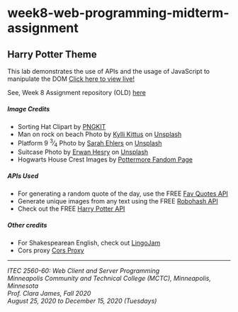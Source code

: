 # week8-web-programming-midterm-assignment

<h2>Harry Potter Theme</h2>
This lab demonstrates the use of APIs and the usage of JavaScript to manipulate the DOM

<a href="https://myverdict.github.io/week8-web-programming-midterm-assignment/index.html">
  Click here to view live!
</a>

<p>
  See, Week 8 Assignment repository (OLD)
  <a href="https://github.com/myverdict/ITEC-week8-midterm-project">here</a>
</p>

<h5>Image Credits</h5>
<ul>
  <li>
    Sorting Hat Clipart by <a href="https://www.pngkit.com/view/u2r5r5o0i1u2q8w7_harry-potter-hat-png-clipart-sorting-hat-harry/">PNGKIT</a>
  </li>
  <li>
    Man on rock on beach Photo by <a href="https://unsplash.com/@kyllik?utm_source=unsplash&amp;utm_medium=referral&amp;utm_content=creditCopyText">Kylli Kittus</a>
    on <a href="https://unsplash.com/s/photos/immigrant?utm_source=unsplash&amp;utm_medium=referral&amp;utm_content=creditCopyText">Unsplash</a>
  </li>
  <li>
    Platform 9 <sup>3</sup>&frasl;<sub>4</sub> Photo by
    <a href="https://unsplash.com/@saz86?utm_source=unsplash&amp;utm_medium=referral&amp;utm_content=creditCopyText">Sarah Ehlers</a>
    on <a href="https://unsplash.com/s/photos/platform-harry-potter?utm_source=unsplash&amp;utm_medium=referral&amp;utm_content=creditCopyText">Unsplash</a>
  </li>
  <li>
    Suitcase Photo by <a href="https://unsplash.com/@erwanhesry?utm_source=unsplash&amp;utm_medium=referral&amp;utm_content=creditCopyText">Erwan Hesry</a>
    on <a href="https://unsplash.com/collections/10446860/harry-potter?utm_source=unsplash&amp;utm_medium=referral&amp;utm_content=creditCopyText">Unsplash</a>
  </li>
  <li>
    Hogwarts House Crest Images by
    <a href="https://pottermore.fandom.com/wiki/Houses">Pottermore Fandom Page</a>
  </li>
</ul>

<h5>APIs Used</h5>
<ul>
  <li>
    For generating a random quote of the day, use the FREE
    <a href="https://favqs.com/api/qotd">Fav Quotes API</a>
  </li>
  <li>
    Generate unique images from any text using the FREE
    <a href="https://robohash.org/">Robohash API</a>
  </li>
  <li>
    Check out the FREE
    <a href="https://hp-api.herokuapp.com/">Harry Potter API</a>
  </li>
</ul>

<h5>Other credits</h5>
<ul>
  <li>
    For Shakespearean English, check out
    <a href="https://lingojam.com/EnglishtoShakespearean">LingoJam</a>
  </li>

  <li>
    Cors proxy
    <a href="https://corsproxy.io/">Cors Proxy</a>
  </li>
</ul>

<hr />

<p>
  <i>
    ITEC 2560-60: Web Client and Server Programming
    <br />
    Minneapolis Community and Technical College (MCTC), Minneapolis, Minnesota
    <br />
    Prof. Clara James, Fall 2020
    <br />
    August 25, 2020 to December 15, 2020 (Tuesdays)
  </i>
</p>
